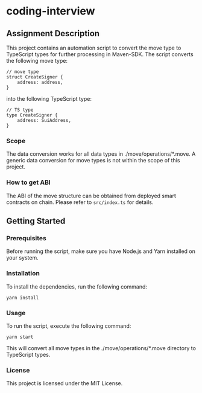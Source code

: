 # coding-interview

## Assignment Description

This project contains an automation script to convert the move type to TypeScript types for further processing in Maven-SDK. The script converts the following move type:

```
// move type
struct CreateSigner {
    address: address,
}
```

into the following TypeScript type:

```
// TS type
type CreateSigner {
    address: SuiAddress,
}
```

### Scope

The data conversion works for all data types in ./move/operations/*.move. A generic data conversion for move types is not within the scope of this project.

### How to get ABI

The ABI of the move structure can be obtained from deployed smart contracts on chain. Please refer to `src/index.ts` for details.


## Getting Started
### Prerequisites
Before running the script, make sure you have Node.js and Yarn installed on your system.

### Installation
To install the dependencies, run the following command:

```
yarn install
```

### Usage 

To run the script, execute the following command:

```
yarn start
```

This will convert all move types in the ./move/operations/*.move directory to TypeScript types.

### License
This project is licensed under the MIT License.
